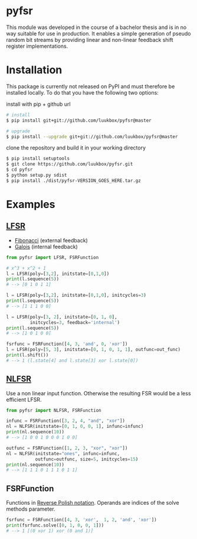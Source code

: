 # pyfsr

This module was developed in the course of a bachelor thesis and is in no way suitable for use in production. It enables a simple generation of pseudo random bit streams by providing linear and non-linear feedback shift register implementations.

# Installation

This package is currently not released on PyPI and must therefore be installed locally. To do that you have the following two options:

install with pip + github url

```bash
# install
$ pip install git+git://github.com/luukbox/pyfsr@master

# upgrade
$ pip install --upgrade git+git://github.com/luukbox/pyfsr@master
```

clone the repository and build it in your working directory

```bash
$ pip install setuptools
$ git clone https://github.com/luukbox/pyfsr.git
$ cd pyfsr
$ python setup.py sdist
$ pip install ./dist/pyfsr-VERSION_GOES_HERE.tar.gz
```

# Examples

## [LFSR](https://en.wikipedia.org/wiki/Linear-feedback_shift_register)

- [Fibonacci](https://en.wikipedia.org/wiki/Linear-feedback_shift_register#Fibonacci_LFSRs) (external feedback)
- [Galois](https://en.wikipedia.org/wiki/Linear-feedback_shift_register#Galois_LFSRs) (internal feedback)

```python
from pyfsr import LFSR, FSRFunction

# x^3 + x^2 + 1
l = LFSR(poly=[3,2], initstate=[0,1,0])
print(l.sequence(5))
# --> [0 1 0 1 1]

l = LFSR(poly=[3,2], initstate=[0,1,0], initcycles=3)
print(l.sequence(5))
# --> [1 1 1 0 0]

l = LFSR(poly=[3, 2], initstate=[0, 1, 0],
         initcycles=3, feedback='internal')
print(l.sequence(5))
# --> [1 0 1 0 0]

fsrfunc = FSRFunction([4, 3, 'and', 0, 'xor'])
l = LFSR(poly=[5, 3], initstate=[0, 1, 0, 1, 1], outfunc=out_func)
print(l.shift())
# --> 1 (l.state[4] and l.state[3] xor l.state[0])
```

## [NLFSR](https://en.wikipedia.org/wiki/Nonlinear-feedback_shift_register)

Use a non linear input function. Otherwise the resulting FSR would be a less efficient LFSR.

```python
from pyfsr import NLFSR, FSRFunction

infunc = FSRFunction([3, 2, 4, "and", "xor"])
nl = NLFSR(initstate=[0, 1, 0, 0, 1], infunc=infunc)
print(nl.sequence(10))
# --> [1 0 0 1 0 0 0 1 0 0]

outfunc = FSRFunction([1, 2, 3, "xor", "xor"])
nl = NLFSR(initstate="ones", infunc=infunc,
           outfunc=outfunc, size=5, initcycles=15)
print(nl.sequence(10))
# --> [1 1 1 0 1 1 1 0 1 1]
```

## FSRFunction

Functions in [Reverse Polish notation](https://en.wikipedia.org/wiki/Reverse_Polish_notation). Operands are indices of the solve methods parameter.

```python
fsrfunc = FSRFunction([4, 3, 'xor',  1, 2, 'and', 'xor'])
print(fsrfunc.solve([0, 1, 0, 0, 1]))
# --> 1 [(0 xor 1) xor (0 and 1)]
```
